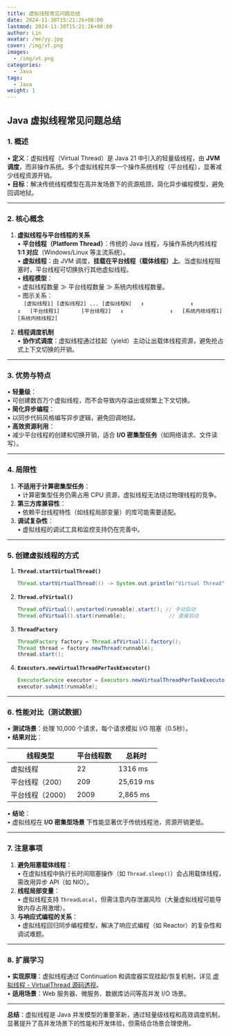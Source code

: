 ```yaml
---
title: 虚拟线程常见问题总结
date: 2024-11-30T15:21:26+08:00
lastmod: 2024-11-30T15:21:26+08:00
author: Lin
avatar: /me/yy.jpg
cover: /img/vt.png
images:
  - /img/vt.png
categories:
  - Java
tags:
  - Java
weight: 1
---
```


## Java 虚拟线程常见问题总结

### **1. 概述**  
• **定义**：虚拟线程（Virtual Thread）是 Java 21 中引入的轻量级线程，由 **JVM 调度**，而非操作系统。多个虚拟线程共享一个操作系统线程（平台线程），显著减少线程资源开销。  
• **目标**：解决传统线程模型在高并发场景下的资源瓶颈，简化异步编程模型，避免回调地狱。

---

### **2. 核心概念**  
1. **虚拟线程与平台线程的关系**  
   • **平台线程（Platform Thread）**：传统的 Java 线程，与操作系统内核线程 **1:1 对应**（Windows/Linux 等主流系统）。  
   • **虚拟线程**：由 JVM 调度，**挂载在平台线程（载体线程）上**。当虚拟线程阻塞时，平台线程可切换执行其他虚拟线程。  
   • **线程模型**：  
     ◦ 虚拟线程数量 ≫ 平台线程数量 ≫ 系统内核线程数量。  
     ◦ 图示关系：  
       ```  
       [虚拟线程1] [虚拟线程2] ... [虚拟线程N]  
         ↕               ↕             ↕  
       [平台线程1]       [平台线程2]  
         ↕               ↕  
       [系统内核线程1]   [系统内核线程2]  
       ```

2. **线程调度机制**  
   • **协作式调度**：虚拟线程通过挂起（yield）主动让出载体线程资源，避免抢占式上下文切换的开销。

---

### **3. 优势与特点**  
• **轻量级**：  
  • 可创建数百万个虚拟线程，而不会导致内存溢出或频繁上下文切换。  
• **简化异步编程**：  
  • 以同步代码风格编写异步逻辑，避免回调地狱。  
• **高效资源利用**：  
  • 减少平台线程的创建和切换开销，适合 **I/O 密集型任务**（如网络请求、文件读写）。  

---

### **4. 局限性**  
1. **不适用于计算密集型任务**：  
   • 计算密集型任务仍需占用 CPU 资源，虚拟线程无法绕过物理线程的竞争。  
2. **第三方库兼容性**：  
   • 依赖平台线程特性（如线程局部变量）的库可能需要适配。  
3. **调试复杂性**：  
   • 虚拟线程的调试工具和监控支持仍在完善中。

---

### **5. 创建虚拟线程的方式**  
1. **`Thread.startVirtualThread()`**  
   ```java  
   Thread.startVirtualThread(() -> System.out.println("Virtual Thread"));  
   ```
2. **`Thread.ofVirtual()`**  
   ```java  
   Thread.ofVirtual().unstarted(runnable).start(); // 手动启动  
   Thread.ofVirtual().start(runnable);              // 直接启动  
   ```
3. **`ThreadFactory`**  
   ```java  
   ThreadFactory factory = Thread.ofVirtual().factory();  
   Thread thread = factory.newThread(runnable);  
   thread.start();  
   ```
4. **`Executors.newVirtualThreadPerTaskExecutor()`**  
   ```java  
   ExecutorService executor = Executors.newVirtualThreadPerTaskExecutor();  
   executor.submit(runnable);  
   ```

---

### **6. 性能对比（测试数据）**  
• **测试场景**：处理 10,000 个请求，每个请求模拟 I/O 阻塞（0.5秒）。  
• **结果对比**：  

| 线程类型         | 平台线程数 | 总耗时    |
| ---------------- | ---------- | --------- |
| 虚拟线程         | 22         | 1316 ms   |
| 平台线程（200）  | 209        | 25,619 ms |
| 平台线程（2000） | 2009       | 2,865 ms  |

• **结论**：  
  • 虚拟线程在 **I/O 密集型场景** 下性能显著优于传统线程池，资源开销更低。

---

### **7. 注意事项**  
1. **避免阻塞载体线程**：  
   • 在虚拟线程中执行长时间阻塞操作（如 `Thread.sleep()`）会占用载体线程，需改用异步 API（如 NIO）。  
2. **线程局部变量**：  
   • 虚拟线程支持 `ThreadLocal`，但需注意内存泄漏风险（大量虚拟线程可能导致内存占用激增）。  
3. **与响应式编程的关系**：  
   • 虚拟线程回归同步编程模型，解决了响应式编程（如 Reactor）的复杂性和调试难题。

---

### **8. 扩展学习**  
• **实现原理**：虚拟线程通过 Continuation 和调度器实现挂起/恢复机制，详见 [虚拟线程 - VirtualThread 源码透视](https://example-link)。  
• **适用场景**：Web 服务器、微服务、数据库访问等高并发 I/O 场景。  

---

**总结**：虚拟线程是 Java 并发模型的重要革新，通过轻量级线程和高效调度机制，显著提升了高并发场景下的性能和开发体验，但需结合场景合理使用。
